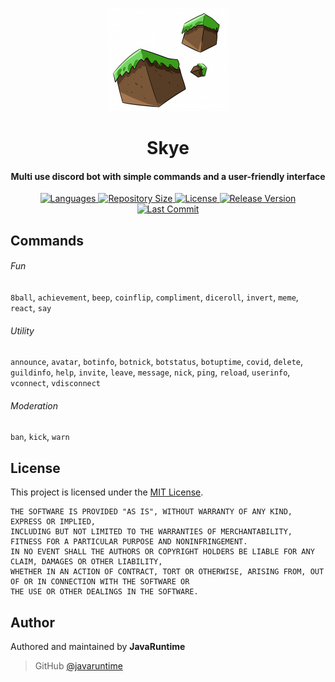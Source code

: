 <p align="center">
    <img src=".github/readme_icon.png" width="190" height="165"/>
</p>

<h1 align="center">
    Skye
    <br>
</h1>

<h4 align="center">Multi use discord bot with simple commands and a user-friendly interface</h4>

<p align="center">
    <a href="https://github.com/javaruntime/skye">
        <img alt="Languages" src="https://img.shields.io/github/languages/top/javaruntime/skye">
    </a>
    <a href="https://github.com/javaruntime/skye">
  	    <img alt="Repository Size" src="https://img.shields.io/github/repo-size/javaruntime/skye">
    </a>
    <a href="https://github.com/javaruntime/skye">
        <img alt="License" src="https://img.shields.io/github/license/javaruntime/skye">
    </a>
    <a href="https://github.com/javaruntime/skye">
        <img alt="Release Version" src="https://img.shields.io/github/v/release/javaruntime/skye?include_prereleases">
    </a>
    <a href="https://github.com/javaruntime/skye">
        <img alt="Last Commit" src="https://img.shields.io/github/last-commit/javaruntime/skye">
    </a>
</p>

## Commands
###### Fun
`8ball`, `achievement`, `beep`, `coinflip`, `compliment`, `diceroll`, `invert`, `meme`, `react`, `say`

###### Utility 
`announce`, `avatar`, `botinfo`, `botnick`, `botstatus`, `botuptime`, `covid`, `delete`, `guildinfo`, `help`, `invite`, `leave`, `message`, `nick`, `ping`, `reload`, `userinfo`, `vconnect`, `vdisconnect`

###### Moderation
`ban`, `kick`, `warn`

## License
This project is licensed under the [MIT License](https://github.com/javaruntime/skye/blob/main/LICENSE).

```
THE SOFTWARE IS PROVIDED "AS IS", WITHOUT WARRANTY OF ANY KIND, EXPRESS OR IMPLIED, 
INCLUDING BUT NOT LIMITED TO THE WARRANTIES OF MERCHANTABILITY, FITNESS FOR A PARTICULAR PURPOSE AND NONINFRINGEMENT. 
IN NO EVENT SHALL THE AUTHORS OR COPYRIGHT HOLDERS BE LIABLE FOR ANY CLAIM, DAMAGES OR OTHER LIABILITY, 
WHETHER IN AN ACTION OF CONTRACT, TORT OR OTHERWISE, ARISING FROM, OUT OF OR IN CONNECTION WITH THE SOFTWARE OR 
THE USE OR OTHER DEALINGS IN THE SOFTWARE.
```

## Author
Authored and maintained by **JavaRuntime**
> GitHub [@javaruntime](https://github.com/javaruntime)